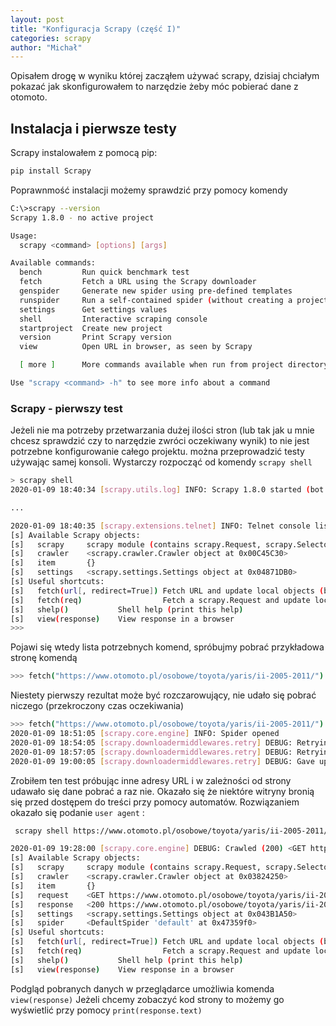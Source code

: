 ```yaml
---
layout: post
title: "Konfiguracja Scrapy (część I)"
categories: scrapy
author: "Michał"
---
```

Opisałem drogę w wyniku której zacząłem używać scrapy, dzisiaj chciałym pokazać jak skonfigurowałem to narzędzie żeby móc pobierać dane z otomoto.

## Instalacja i pierwsze testy
Scrapy instalowałem z pomocą pip:

```bash
pip install Scrapy
```

Poprawnmość instalacji możemy sprawdzić przy pomocy komendy

```bash
C:\>scrapy --version
Scrapy 1.8.0 - no active project

Usage:
  scrapy <command> [options] [args]

Available commands:
  bench         Run quick benchmark test
  fetch         Fetch a URL using the Scrapy downloader
  genspider     Generate new spider using pre-defined templates
  runspider     Run a self-contained spider (without creating a project)
  settings      Get settings values
  shell         Interactive scraping console
  startproject  Create new project
  version       Print Scrapy version
  view          Open URL in browser, as seen by Scrapy

  [ more ]      More commands available when run from project directory

Use "scrapy <command> -h" to see more info about a command
```

### Scrapy - pierwszy test

Jeżeli nie ma potrzeby przetwarzania dużej ilości stron (lub tak jak u mnie chcesz sprawdzić czy to narzędzie zwróci oczekiwany wynik) to nie jest potrzebne konfigurowanie całego projektu. można przeprowadzić testy używając samej konsoli. Wystarczy rozpocząć od komendy `scrapy shell`

```bash
> scrapy shell
2020-01-09 18:40:34 [scrapy.utils.log] INFO: Scrapy 1.8.0 started (bot: scrapybot)

...

2020-01-09 18:40:35 [scrapy.extensions.telnet] INFO: Telnet console listening on 127.0.0.1:6023
[s] Available Scrapy objects:
[s]   scrapy     scrapy module (contains scrapy.Request, scrapy.Selector, etc)
[s]   crawler    <scrapy.crawler.Crawler object at 0x00C45C30>
[s]   item       {}
[s]   settings   <scrapy.settings.Settings object at 0x04871DB0>
[s] Useful shortcuts:
[s]   fetch(url[, redirect=True]) Fetch URL and update local objects (by default, redirects are followed)
[s]   fetch(req)                  Fetch a scrapy.Request and update local objects
[s]   shelp()           Shell help (print this help)
[s]   view(response)    View response in a browser
>>>
```
Pojawi się wtedy lista potrzebnych komend, spróbujmy pobrać przykładowa stronę komendą
```bash
>>> fetch("https://www.otomoto.pl/osobowe/toyota/yaris/ii-2005-2011/")
```
Niestety pierwszy rezultat może być rozczarowujący, nie udało się pobrać niczego (przekroczony czas oczekiwania)
```bash
>>> fetch("https://www.otomoto.pl/osobowe/toyota/yaris/ii-2005-2011/")
2020-01-09 18:51:05 [scrapy.core.engine] INFO: Spider opened
2020-01-09 18:54:05 [scrapy.downloadermiddlewares.retry] DEBUG: Retrying <GET https://www.otomoto.pl/osobowe/toyota/yaris/ii-2005-2011/> (failed 1 times): User timeout caused connection failure: Getting https://www.otomoto.pl/osobowe/toyota/yaris/ii-2005-2011/ took longer than 180.0 seconds..
2020-01-09 18:57:05 [scrapy.downloadermiddlewares.retry] DEBUG: Retrying <GET https://www.otomoto.pl/osobowe/toyota/yaris/ii-2005-2011/> (failed 2 times): User timeout caused connection failure: Getting https://www.otomoto.pl/osobowe/toyota/yaris/ii-2005-2011/ took longer than 180.0 seconds..
2020-01-09 19:00:05 [scrapy.downloadermiddlewares.retry] DEBUG: Gave up retrying <GET https://www.otomoto.pl/osobowe/toyota/yaris/ii-2005-2011/> (failed 3 times): User timeout caused connection failure: Getting https://www.otomoto.pl/osobowe/toyota/yaris/ii-2005-2011/ took longer than 180.0 seconds..
```

Zrobiłem ten test próbując inne adresy URL i w zależności od strony udawało się dane pobrać a raz nie. Okazało się że niektóre witryny bronią się przed dostępem do treści przy pomocy automatów. Rozwiązaniem okazało się podanie `user agent` :

```bash
 scrapy shell https://www.otomoto.pl/osobowe/toyota/yaris/ii-2005-2011/ -s USER_AGENT='Mozilla/5.0 (Macintosh; Intel Mac OS X 10_10_2) AppleWebKit/537.36 (KHTML, like Gecko) Chrome/46.0.2490.80 Safari/537.36'
```

```bash
2020-01-09 19:28:00 [scrapy.core.engine] DEBUG: Crawled (200) <GET https://www.otomoto.pl/osobowe/toyota/yaris/ii-2005-2011/> (referer: None)
[s] Available Scrapy objects:
[s]   scrapy     scrapy module (contains scrapy.Request, scrapy.Selector, etc)
[s]   crawler    <scrapy.crawler.Crawler object at 0x03824250>
[s]   item       {}
[s]   request    <GET https://www.otomoto.pl/osobowe/toyota/yaris/ii-2005-2011/>
[s]   response   <200 https://www.otomoto.pl/osobowe/toyota/yaris/ii-2005-2011/>
[s]   settings   <scrapy.settings.Settings object at 0x043B1A50>
[s]   spider     <DefaultSpider 'default' at 0x47359f0>
[s] Useful shortcuts:
[s]   fetch(url[, redirect=True]) Fetch URL and update local objects (by default, redirects are followed)
[s]   fetch(req)                  Fetch a scrapy.Request and update local objects
[s]   shelp()           Shell help (print this help)
[s]   view(response)    View response in a browser
```

Podgląd pobranych danych w przeglądarce umożliwia komenda `view(response)`
Jeżeli chcemy zobaczyć kod strony to możemy go wyświetlić przy pomocy `print(response.text)`